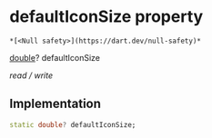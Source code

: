 


# defaultIconSize property




    *[<Null safety>](https://dart.dev/null-safety)*


[double](https://api.flutter.dev/flutter/dart-core/double-class.html)? defaultIconSize
  
_read / write_






## Implementation

```dart
static double? defaultIconSize;


```







